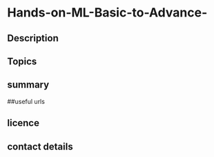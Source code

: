 # Hands-on-ML-Basic-to-Advance-

## Description
## Topics
## summary 
##useful urls
## licence
## contact details
